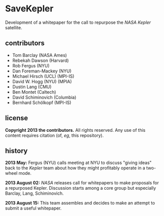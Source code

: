 SaveKepler
==========
Development of a whitepaper for the call to repurpose the *NASA Kepler* satellite.

contributors
------------
- Tom Barclay (NASA Ames)
- Rebekah Dawson (Harvard)
- Rob Fergus (NYU)
- Dan Foreman-Mackey (NYU)
- Michael Hirsch (UCL) (MPI-IS)
- David W. Hogg (NYU) (MPIA)
- Dustin Lang (CMU)
- Ben Montet (Caltech)
- David Schiminovich (Columbia)
- Bernhard Schölkopf (MPI-IS)

license
-------
**Copyright 2013 the contributors.**
All rights reserved.
Any use of this content requires citation (of, *eg*, this repository).

history
-------
**2013 May:**
Fergus (NYU) calls meeting at NYU to discuss "giving ideas" back to the *Kepler* team
about how they might profitably operate in a two-wheel mode.

**2013 August 02:**
*NASA* releases call for whitepapers to make proposals for a repurposed Kepler.
Discussion starts among a core group but especially Barclay, Lang, Schiminovich.

**2013 August 15:**
This team assembles and decides to make an attempt to submit a useful whitepaper.
